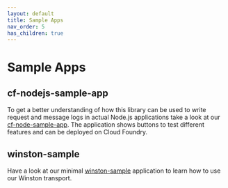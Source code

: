 ```yaml
---
layout: default
title: Sample Apps
nav_order: 5
has_children: true
---
```


# Sample Apps

## cf-nodejs-sample-app

To get a better understanding of how this library can be used to write request and message logs in actual Node.js applications take a look at our [cf-node-sample-app](https://github.com/SAP/cf-nodejs-logging-support/tree/master/sample/cf-nodejs-logging-support-sample).
The application shows buttons to test different features and can be deployed on Cloud Foundry. 

## winston-sample

Have a look at our minimal [winston-sample](https://github.com/SAP/cf-nodejs-logging-support/tree/master/sample/winston-sample) application to learn how to use our Winston transport.
